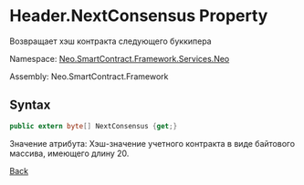 # Header.NextConsensus Property

Возвращает хэш контракта следующего буккипера

Namespace: [Neo.SmartContract.Framework.Services.Neo](../../neo.md)

Assembly: Neo.SmartContract.Framework

## Syntax

```c#
public extern byte[] NextConsensus {get;}
```

Значение атрибута: Хэш-значение учетного контракта в виде байтового массива, имеющего длину 20.



[Back](../header.md)
